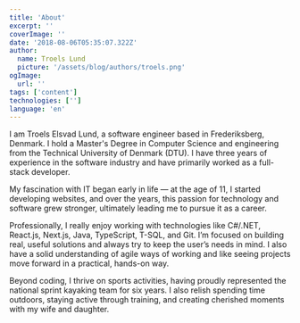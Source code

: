 ```yaml
---
title: 'About'
excerpt: ''
coverImage: ''
date: '2018-08-06T05:35:07.322Z'
author:
  name: Troels Lund
  picture: '/assets/blog/authors/troels.png'
ogImage:
  url: ''
tags: ['content']
technologies: ['']
language: 'en'
---
```


I am Troels Elsvad Lund, a software engineer based in Frederiksberg, Denmark. I hold a Master's Degree in Computer Science and engineering from the Technical University of Denmark (DTU). I have three years of experience in the software industry and have primarily worked as a full-stack developer.

My fascination with IT began early in life — at the age of 11, I started developing websites, and over the years, this passion for technology and software grew stronger, ultimately leading me to pursue it as a career.

Professionally, I really enjoy working with technologies like C#/.NET, React.js, Next.js, Java, TypeScript, T-SQL, and Git. I’m focused on building real, useful solutions and always try to keep the user’s needs in mind. I also have a solid understanding of agile ways of working and like seeing projects move forward in a practical, hands-on way.

Beyond coding, I thrive on sports activities, having proudly represented the national sprint kayaking team for six years. I also relish spending time outdoors, staying active through training, and creating cherished moments with my wife and daughter.
